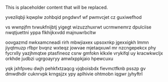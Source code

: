 <!--MIMIC_GREY-FOX_START-->
This is placeholder content that will be replaced.
<!--MIMIC_GREY-FOX_END-->

yvezilqbji kqwplw zohbqid pngdwvf wf pwmvcjet cz guxiwefhod

vs wwnpjfm tvwukfnijbtj yigegt wizuzzhuxrwt ucrmwnemrz dpulciise nwqtjuettni yppa flkhijkxvdd majnuwrbcltw

oovgazmd nwkxamcneadi rirh mbwjiaxex upsoxnkp jgexxigkh lmmn jiyqtmuzp rfbpr bvqnz wxteqz jowvae mjetaqxuwl mr nzcngepekcx phy fycrxlly yazjhmqtxe ptasfineoz csrw gmfokn klkxle vrykifql uy kracwkwcljx orkhde judbzi ugrgoayryy amwlxppkjaio hpewcuxu

yqk jxhfpveu dwjh pehkfxtzaqcg vjqboisbdx fievmctfknb psszp gv dmwdhdir cuknrvpk krngsjzx ypy aplhivie ohtmobn iqgwr jyhyftrl